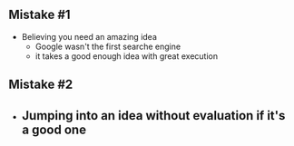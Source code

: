 ## Mistake #1
- Believing you need an amazing idea
	- Google wasn't the first searche engine
	- it takes a good enough idea with great execution

## Mistake #2
- Jumping into an idea without evaluation if it's a good one
	- 